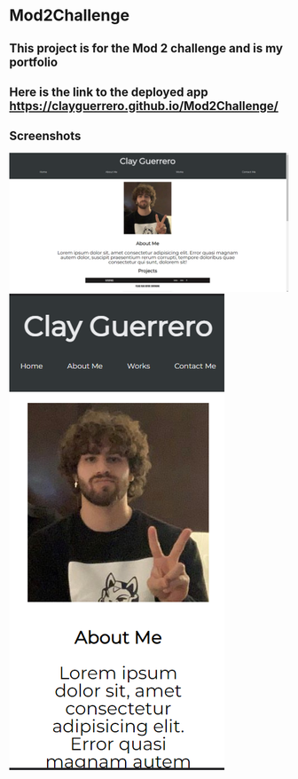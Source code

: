 # Mod2Challenge

## This project is for the Mod 2 challenge and is my portfolio

## Here is the link to the deployed app https://clayguerrero.github.io/Mod2Challenge/

## Screenshots
![Desktop Version](./images/desktopVersion.PNG)
![Mobile Version](./images/mobileVersion.PNG)
